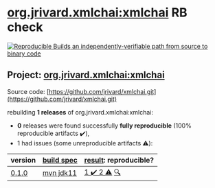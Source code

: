 [org.jrivard.xmlchai:xmlchai](https://search.maven.org/artifact/org.jrivard.xmlchai/xmlchai/) RB check
=======

[![Reproducible Builds](https://reproducible-builds.org/images/logos/rb.svg) an independently-verifiable path from source to binary code](https://reproducible-builds.org/)

## Project: [org.jrivard.xmlchai:xmlchai](https://search.maven.org/artifact/org.jrivard.xmlchai/xmlchai/)

Source code: [https://github.com/jrivard/xmlchai.git](https://github.com/jrivard/xmlchai.git)

rebuilding **1 releases** of org.jrivard.xmlchai:xmlchai:
- **0** releases were found successfully **fully reproducible** (100% reproducible artifacts :heavy_check_mark:),
- 1 had issues (some unreproducible artifacts :warning:):

| version | [build spec](BUILDSPEC.md) | [result](https://reproducible-builds.org/docs/jvm/): reproducible? |
| -- | --------- | ------ |
| [0.1.0](https://search.maven.org/artifact/org.jrivard.xmlchai/xmlchai/0.1.0/pom) | [mvn jdk11](xmlchai-0.1.0.buildspec) | [1 :heavy_check_mark:  2 :warning:](xmlchai-0.1.0.buildcompare) [:mag:](xmlchai-0.1.0.diffoscope) |
